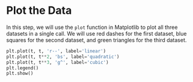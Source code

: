 # Plot the Data

In this step, we will use the `plot` function in Matplotlib to plot all three datasets in a single call. We will use red dashes for the first dataset, blue squares for the second dataset, and green triangles for the third dataset.

```python
plt.plot(t, t, 'r--', label='linear')
plt.plot(t, t**2, 'bs', label='quadratic')
plt.plot(t, t**3, 'g^', label='cubic')
plt.legend()
plt.show()
```
